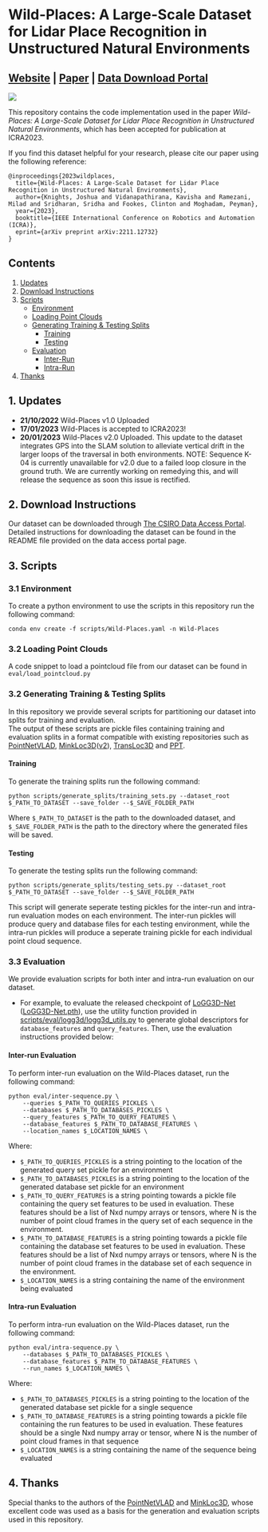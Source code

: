 # Wild-Places: A Large-Scale Dataset for Lidar Place Recognition in Unstructured Natural Environments
## [Website](https://csiro-robotics.github.io/Wild-Places/) | [Paper](https://arxiv.org/abs/2211.12732) | [Data Download Portal](https://data.csiro.au/collection/csiro:56372?q=wild-places&_st=keyword&_str=1&_si=1)
![](./utils/docs/teaser_image.png)


This repository contains the code implementation used in the paper *Wild-Places: A Large-Scale Dataset for Lidar Place Recognition in Unstructured Natural Environments*, which has been accepted for publication at ICRA2023.  

If you find this dataset helpful for your research, please cite our paper using the following reference:
```
@inproceedings{2023wildplaces,
  title={Wild-Places: A Large-Scale Dataset for Lidar Place Recognition in Unstructured Natural Environments},
  author={Knights, Joshua and Vidanapathirana, Kavisha and Ramezani, Milad and Sridharan, Sridha and Fookes, Clinton and Moghadam, Peyman},
  year={2023},
  booktitle={IEEE International Conference on Robotics and Automation (ICRA)},
  eprint={arXiv preprint arXiv:2211.12732}
}
```

## Contents
1. [Updates](#1-updates)
2. [Download Instructions](#2-download-instructions)
3. [Scripts](#3-scripts)
    * [Environment](#31-environment)
    * [Loading Point Clouds](#32-loading-point-clouds)
    * [Generating Training & Testing Splits](#32-generating-training--testing-splits)
        * [Training](#training)
        * [Testing](#testing)
    * [Evaluation](#33-evaluation)
        * [Inter-Run](#inter-run-evaluation)
        * [Intra-Run](#intra-run-evaluation)
4. [Thanks](#4-thanks)

## 1. Updates 
- **21/10/2022** Wild-Places v1.0 Uploaded
- **17/01/2023** Wild-Places is accepted to ICRA2023!
- **20/01/2023** Wild-Places v2.0 Uploaded.  This update to the dataset integrates GPS into the SLAM solution to alleviate vertical drift in the larger loops of the traversal in both environments. NOTE: Sequence K-04 is currently unavailable for v2.0 due to a failed loop closure in the ground truth.  We are currently working on remedying this, and will release the sequence as soon this issue is rectified.

## 2. Download Instructions

Our dataset can be downloaded through [The CSIRO Data Access Portal](https://data.csiro.au/collection/csiro:56372?q=wild-places&_st=keyword&_str=1&_si=1). Detailed instructions for downloading the dataset can be found in the README file provided on the data access portal page. 

## 3. Scripts

### 3.1 Environment
To create a python environment to use the scripts in this repository run the following command:
```
conda env create -f scripts/Wild-Places.yaml -n Wild-Places
```

### 3.2 Loading Point Clouds


A code snippet to load a pointcloud file from our dataset can be found in `eval/load_pointcloud.py`

### 3.2 Generating Training & Testing Splits

In this repository we provide several scripts for partitioning our dataset into splits for training and evaluation.  
The output of these scripts are pickle files containing training and evaluation splits in a format compatible with existing repositories such as [PointNetVLAD](https://github.com/mikacuy/pointnetvlad), [MinkLoc3D](https://github.com/jac99/MinkLoc3D)([v2](https://github.com/jac99/MinkLoc3Dv2)), [TransLoc3D](https://github.com/slothfulxtx/TransLoc3D) and [PPT](https://github.com/fpthink/PPT-Net).
#### __Training__
To generate the training splits run the following command:
```
python scripts/generate_splits/training_sets.py --dataset_root $_PATH_TO_DATASET --save_folder --$_SAVE_FOLDER_PATH
```
Where `$_PATH_TO_DATASET` is the path to the downloaded dataset, and `$_SAVE_FOLDER_PATH` is the path to the directory where the generated files will be saved.

#### __Testing__

To generate the testing splits run the following command:
```
python scripts/generate_splits/testing_sets.py --dataset_root $_PATH_TO_DATASET --save_folder --$_SAVE_FOLDER_PATH
```
This script will generate seperate testing pickles for the inter-run and intra-run evaluation modes on each environment.  The inter-run pickles will produce query and database files for each testing environment, while the intra-run pickles will produce a seperate training pickle for each individual point cloud sequence.

### 3.3 Evaluation
We provide evaluation scripts for both inter and intra-run evaluation on our dataset.

* For example, to evaluate the released checkpoint of [LoGG3D-Net](https://github.com/csiro-robotics/LoGG3D-Net) ([LoGG3D-Net.pth](https://www.dropbox.com/s/h1ic00tvfnstvfm/LoGG3D-Net.pth?dl=0)), use the utility function provided in [scripts/eval/logg3d/logg3d_utils.py](https://github.com/csiro-robotics/Wild-Places/blob/eafde14a4a1aeb5e96a5d56c12ed046bcfdb02d9/scripts/eval/logg3d/logg3d_utils.py#L76) to generate global descriptors for `database_features` and `query_features`. Then, use the evaluation instructions provided below:

#### __Inter-run Evaluation__

To perform inter-run evaluation on the Wild-Places dataset, run the following command:
```
python eval/inter-sequence.py \
    --queries $_PATH_TO_QUERIES_PICKLES \
    --databases $_PATH_TO_DATABASES_PICKLES \
    --query_features $_PATH_TO_QUERY_FEATURES \ 
    --database_features $_PATH_TO_DATABASE_FEATURES \
    --location_names $_LOCATION_NAMES \
```

Where:
- `$_PATH_TO_QUERIES_PICKLES` is a string pointing to the location of the generated query set pickle for an environment
- `$_PATH_TO_DATABASES_PICKLES` is a string pointing to the location of the generated database set pickle for an environment
- `$_PATH_TO_QUERY_FEATURES` is a string pointing towards a pickle file containing the query set features to be used in evaluation.  These features should be a list of Nxd numpy arrays or tensors, where N is the number of point cloud frames in the query set of each sequence in the environment.
- `$_PATH_TO_DATABASE_FEATURES` is a string pointing towards a pickle file containing the database set features to be used in evaluation.  These features should be a list of Nxd numpy arrays or tensors, where N is the number of point cloud frames in the database set of each sequence in the environment.
- `$_LOCATION_NAMES` is a string containing the name of the environment being evaluated

#### __Intra-run Evaluation__
To perform intra-run evaluation on the Wild-Places dataset, run the following command:
```
python eval/intra-sequence.py \
    --databases $_PATH_TO_DATABASES_PICKLES \
    --database_features $_PATH_TO_DATABASE_FEATURES \
    --run_names $_LOCATION_NAMES \
```
Where:
- `$_PATH_TO_DATABASES_PICKLES` is a string pointing to the location of the generated database set pickle for a single sequence
- `$_PATH_TO_DATABASE_FEATURES` is a string pointing towards a pickle file containing the run features to be used in evaluation.  These features should be a single Nxd numpy array or tensor, where N is the number of point cloud frames in that sequence
- `$_LOCATION_NAMES` is a string containing the name of the sequence being evaluated 

## 4. Thanks
Special thanks to the authors of the [PointNetVLAD](https://github.com/mikacuy/pointnetvlad) and [MinkLoc3D](https://github.com/jac99/MinkLoc3D), whose excellent code was used as a basis for the generation and evaluation scripts used in this repository. 

